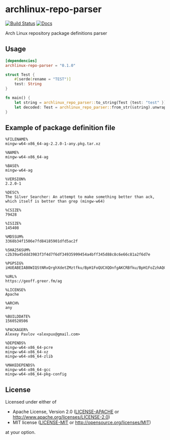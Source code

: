 # archlinux-repo-parser
[![Build Status](https://travis-ci.org/alesharik/archlinux-repo-rs.svg?branch=master)](https://travis-ci.com/github/alesharik/archlinux-repo-rs)
[![Docs](https://docs.rs/archlinux-repo-parser/badge.svg)](https://docs.rs/archlinux-repo-parser)

Arch Linux repository package definitions parser

## Usage
```toml
[dependencies]
archlinux-repo-parser = "0.1.0"
```

```rust
struct Test {
    #[serde(rename = "TEST")]
    test: String
}

fn main() {
    let string = archlinux_repo_parser::to_string(Test {test: "test" }).unwrap();
    let decoded: Test = archlinux_repo_parser::from_str(&string).unwrap();
}
```

## Example of package definition file
```
%FILENAME%
mingw-w64-x86_64-ag-2.2.0-1-any.pkg.tar.xz

%NAME%
mingw-w64-x86_64-ag

%BASE%
mingw-w64-ag

%VERSION%
2.2.0-1

%DESC%
The Silver Searcher: An attempt to make something better than ack, which itself is better than grep (mingw-w64)

%CSIZE%
79428

%ISIZE%
145408

%MD5SUM%
3368b34f1506e7fd84185901dfd5ac2f

%SHA256SUM%
c2b39a45ddd3983f3f4d7f6df34935999454a4bff345d88c8c6e66c81a2f6d7e

%PGPSIG%
iHUEABEIAB0WIQStNRxQrghXdetZMztfku/BpH1FoQUCXQOnfgAKCRBfku/BpH1FoZzhAQCEjnsM18ZCqJHhEE0BwXVsH9ONj87w0Wt8W77ZElUcKwD/RcnlD4Ef7gmOdl+puSDMUNylHQ2wlOdumaVSkQlOhLw=

%URL%
https://geoff.greer.fm/ag

%LICENSE%
Apache

%ARCH%
any

%BUILDDATE%
1560520506

%PACKAGER%
Alexey Pavlov <alexpux@gmail.com>

%DEPENDS%
mingw-w64-x86_64-pcre
mingw-w64-x86_64-xz
mingw-w64-x86_64-zlib

%MAKEDEPENDS%
mingw-w64-x86_64-gcc
mingw-w64-x86_64-pkg-config
```

## License

Licensed under either of

 * Apache License, Version 2.0
   ([LICENSE-APACHE](LICENSE-APACHE) or http://www.apache.org/licenses/LICENSE-2.0)
 * MIT license
   ([LICENSE-MIT](LICENSE-MIT) or http://opensource.org/licenses/MIT)

at your option.